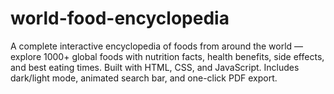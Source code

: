 # world-food-encyclopedia
A complete interactive encyclopedia of foods from around the world — explore 1000+ global foods with nutrition facts, health benefits, side effects, and best eating times. Built with HTML, CSS, and JavaScript. Includes dark/light mode, animated search bar, and one-click PDF export.
